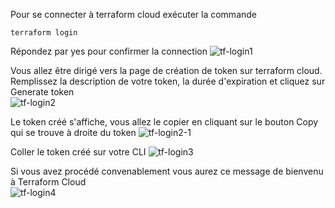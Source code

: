Pour se connecter à terraform cloud exécuter la commande
```
terraform login
```
Répondez par yes pour confirmer la connection
![tf-login1](https://ateliersfokos3.s3.eu-west-3.amazonaws.com/formations/terraform-cloud/tf-lg1.png)

Vous allez être dirigé vers la page de création de token sur terraform cloud. Remplissez la description de votre token, la durée d'expiration et cliquez sur Generate token  
![tf-login2](https://ateliersfokos3.s3.eu-west-3.amazonaws.com/formations/terraform-cloud/tf-lg2.png)  

Le token créé s'affiche, vous allez le copier en cliquant sur le bouton Copy qui se trouve à droite du token
![tf-login2-1](https://ateliersfokos3.s3.eu-west-3.amazonaws.com/formations/terraform-cloud/tf-lg2-1.png)

Coller le token créé sur votre CLI
![tf-login3](https://ateliersfokos3.s3.eu-west-3.amazonaws.com/formations/terraform-cloud/tf-lg3.png)  

Si vous avez procédé convenablement vous aurez ce message de bienvenu à Terraform Cloud  
![tf-login4](https://ateliersfokos3.s3.eu-west-3.amazonaws.com/formations/terraform-cloud/tf-lg4.png) 

